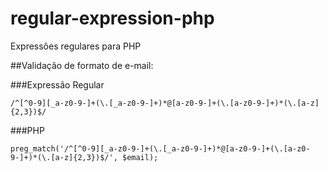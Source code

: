 # regular-expression-php
Expressões regulares para PHP

##Validação de formato de e-mail:

###Expressão Regular
```
/^[^0-9][_a-z0-9-]+(\.[_a-z0-9-]+)*@[a-z0-9-]+(\.[a-z0-9-]+)*(\.[a-z]{2,3})$/
```
###PHP
```
preg_match('/^[^0-9][_a-z0-9-]+(\.[_a-z0-9-]+)*@[a-z0-9-]+(\.[a-z0-9-]+)*(\.[a-z]{2,3})$/', $email);
```

